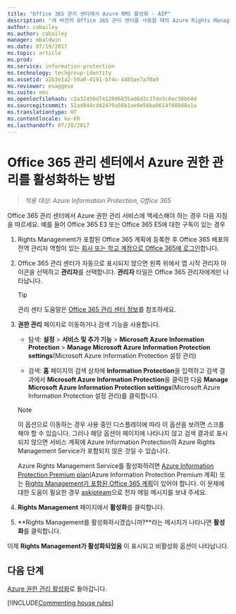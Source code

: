 ```yaml
---
title: "Office 365 관리 센터에서 Azure RMS 활성화 - AIP"
description: "새 버전의 Office 365 관리 센터를 사용할 때의 Azure Rights Management 서비스 활성화 지침을 제공합니다."
author: cabailey
ms.author: cabailey
manager: mbaldwin
ms.date: 07/19/2017
ms.topic: article
ms.prod: 
ms.service: information-protection
ms.technology: techgroup-identity
ms.assetid: a2b3e1a2-59a0-4191-bf4c-4485ae7a70a9
ms.reviewer: esaggese
ms.suite: ems
ms.openlocfilehash: c1a32450d7412006835ad6d3c37de3c6ec38b64d
ms.sourcegitcommit: 52ad844cd42479a56b1ae0e56ba0614f088d8a1a
ms.translationtype: HT
ms.contentlocale: ko-KR
ms.lasthandoff: 07/20/2017
---
```

# <a name="how-to-activate-azure-rights-management-from-the-office-365-admin-center"></a>Office 365 관리 센터에서 Azure 권한 관리를 활성화하는 방법

>*적용 대상: Azure Information Protection, Office 365*

Office 365 관리 센터에서 Azure 권한 관리 서비스에 액세스해야 하는 경우 다음 지침을 따르세요. 예를 들어 Office 365 E3 또는 Office 365 E5에 대한 구독이 있는 경우

1. Rights Management가 포함된 Office 365 계획에 등록한 후 Office 365 배포의 전역 관리자 역할이 있는 [회사 또는 학교 계정으로 Office 365에 로그인](https://portal.office.com/)합니다.

2. Office 365 관리 센터가 자동으로 표시되지 않으면 왼쪽 위에서 앱 시작 관리자 아이콘을 선택하고 **관리자**를 선택합니다. **관리자** 타일은 Office 365 관리자에게만 나타납니다.

    > [!TIP]
    > 관리 센터 도움말은 [Office 365 관리 센터 정보](https://support.office.com/article/About-the-Office-365-Admin-Center-758befc4-0888-4009-9f14-0d147402fd23)를 참조하세요.

3. **권한 관리** 페이지로 이동하거나 검색 기능을 사용합니다.

    - 탐색: **설정** > **서비스 및 추가 기능** > **Microsoft Azure Information Protection** > **Manage Microsoft Azure Information Protection settings**(Microsoft Azure Information Protection 설정 관리)

    - 검색: **홈** 페이지의 검색 상자에 **Information Protection**을 입력하고 검색 결과에서 **Microsoft Azure Information Protection**을 클릭한 다음 **Manage Microsoft Azure Information Protection settings**(Microsoft Azure Information Protection 설정 관리)를 클릭합니다. 
    
    > [!NOTE]
    >이 옵션으로 이동하는 경우 사용 중인 디스플레이에 따라 이 옵션을 보려면 스크롤해야 할 수 있습니다. 그러나 해당 옵션이 페이지에 나타나지 않고 검색 결과로 표시되지 않으면 서비스 계획에 Azure Information Protection의 Azure Rights Management Service가 포함되지 않은 것일 수 있습니다.
    >
    >Azure Rights Management Service를 활성화하려면 [Azure Information Protection Premium plan](https://www.microsoft.com/cloud-platform/azure-information-protection-pricing)(Azure Information Protection Premium 계획) 또는 [Rights Management가 포함된 Office 365 계획](http://download.microsoft.com/download/E/C/F/ECF42E71-4EC0-48FF-AA00-577AC14D5B5C/Azure_Information_Protection_licensing_datasheet_EN-US.pdf)이 있어야 합니다. 이 문제에 대한 도움이 필요한 경우 [askipteam](mailto:askipteam@microsoft.com?subject=I%20cannot%20activate%20RMS)으로 전자 메일 메시지를 보내 주세요.

4. **Rights Management** 페이지에서 **활성화**를 클릭합니다.

5. **Rights Management를 활성화하시겠습니까?**라는 메시지가 나타나면 **활성화**를 클릭합니다.

이제 **Rights Management가 활성화되었음** 이 표시되고 비활성화 옵션이 나타납니다.


## <a name="next-steps"></a>다음 단계
[Azure 권한 관리 활성화](activate-service.md)로 돌아갑니다.

[!INCLUDE[Commenting house rules](../includes/houserules.md)]

